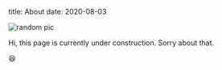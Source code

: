 title: About
date: 2020-08-03

![random pic][my_photo]

Hi, this page is currently under construction. Sorry about that.

😆

[my_photo]: {static}/images/image.png